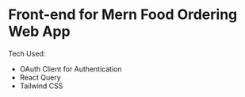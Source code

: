 # Front-end for Mern Food Ordering Web App

Tech Used:
- OAuth Client for Authentication
- React Query
- Tailwind CSS
